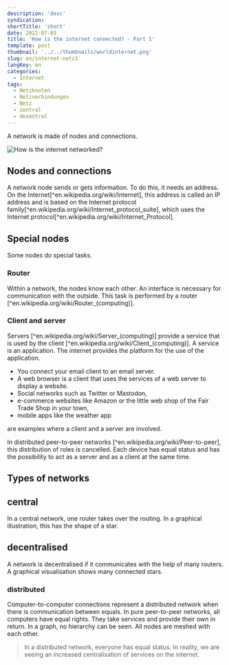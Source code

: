 ```yaml
---
description: 'desc'
syndication:
shortTitle: 'short'
date: 2022-07-03
title: 'How is the internet connected? - Part 1'
template: post
thumbnail: '../../thumbnails/worldinternet.png'
slug: en/internet-netz1
langKey: en
categories:
  - Internet
tags:
  - Netzknoten
  - Netzverbindungen
  - Netz
  - zentral
  - dezentral
---
```



A network is made of nodes and connections.

![How is the internet networked?](/images/1a.en.png)

## Nodes and connections

A network node sends or gets information. To do this, it needs an address. On the Internet[^en.wikipedia.org/wiki/Internet], this address is called an IP address and is based on the Internet protocol family[^en.wikipedia.org/wiki/Internet_protocol_suite], which uses the Internet protocol[^en.wikipedia.org/wiki/Internet_Protocol]. 

## Special nodes

Some nodes do special tasks. 

### Router 

Within a network, the nodes know each other. An interface is necessary for communication with the outside. This task is performed by a router [^en.wikipedia.org/wiki/Router_(computing)]. 

### Client and server

Servers [^en.wikipedia.org/wiki/Server_(computing)] provide a service that is used by the client [^en.wikipedia.org/wiki/Client_(computing)]. A service is an application. The internet provides the platform for the use of the application.

- You connect your email client to an email server. 
- A web browser is a client that uses the services of a web server to display a website. 
- Social networks such as Twitter or Mastodon, 
- e-commerce websites like Amazon or the little web shop of the Fair Trade Shop in your town, 
- mobile apps like the weather app

are examples where a client and a server are involved. 

In distributed peer-to-peer networks [^en.wikipedia.org/wiki/Peer-to-peer], this distribution of roles is cancelled. Each device has equal status and has the possibility to act as a server and as a client at the same time. 

## Types of networks

## central

In a central network, one router takes over the routing. In a graphical illustration, this has the shape of a star. 

## decentralised

A network is decentralised if it communicates with the help of many routers. A graphical visualisation shows many connected stars.

### distributed

Computer-to-computer connections represent a distributed network when there is communication between equals. In pure peer-to-peer networks, all computers have equal rights. They take services and provide their own in return. In a graph, no hierarchy can be seen. All nodes are meshed with each other.

> In a distributed network, everyone has equal status. In reality, we are seeing an increased centralisation of services on the internet.
